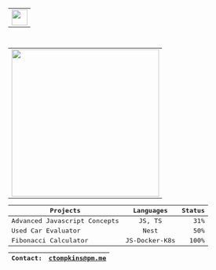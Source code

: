  <div align="center">
<kbd>
   <div align="center">
<div align="center">
    <table>
        <tr>
            <td>
                <img height="32" width="32" src="https://cdn.jsdelivr.net/npm/simple-icons@v5/icons/javascript.svg" /><br />
            </td>
        </tr>
    </table>
</div><br />
<div align="center" border="5px solid red">
    <table>
        <tr>
            <td>
                <!--<img src="https://user-images.githubusercontent.com/4887640/133912224-dcf8f361-3a8c-470e-9040-93477b05b4a6.gif" width="210px" />-->
                <img src="https://user-images.githubusercontent.com/4887640/134088264-37491b5d-d851-4b2e-94f1-58647f75fcb5.GIF" height="300px"/>
           </td>
        </tr>
    </table>
</div>
<div align="center">

| Projects   |    Languages     |  Status |
|----------|:-------------:|------:|
| Advanced Javascript Concepts|  JS, TS | 31% |
| Used Car Evaluator |    Nest   |   50% |
| Fibonacci Calculator | JS-Docker-K8s |  100% |

 | Contact: | ctompkins@pm.me |
 |----------|:-------------:|
  
</div>
</div> 
    
</kbd>
    </div>

